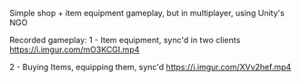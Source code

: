 Simple shop + item equipment gameplay, but in multiplayer, using Unity's NGO

Recorded gameplay:
1 - Item equipment, sync'd in two clients
https://i.imgur.com/mO3KCGI.mp4

2 - Buying Items, equipping them, sync'd
https://i.imgur.com/XVv2hef.mp4
